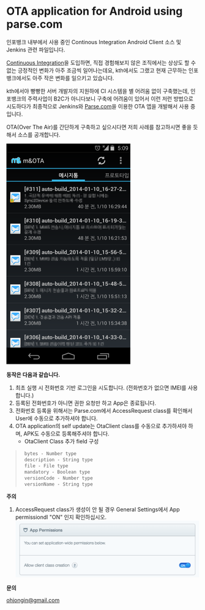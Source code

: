 OTA application for Android using parse.com
===========================================

인포뱅크 내부에서 사용 중인 Continous Integration Android Client 소스 및 Jenkins 관련 파일입니다.

[Continuous Integration](http://http://pragmaticstory.com/224)을 도입하면, 직접 경험해보지 않은 조직에서는 상상도 할 수 없는 긍정적인 변화가 아주 조금씩 일어나는데요, kth에서도 그랬고 현재 근무하는 인포뱅크에서도 아주 작은 변화를 일으키고 있습니다.

kth에서야 빵빵한 서버 개발자의 지원하에 CI 시스템을 별 어려움 없이 구축했는데, 인포뱅크의 주력사업이 B2C가 아니다보니 구축에 어려움이 있어서 이런 저런 방법으로 시도하다가 최종적으로 Jenkins와 [Parse.com](http://parse.com)을 이용한 OTA 앱을 개발해서 사용 중입니다.

OTA(Over The Air)를 간단하게 구축하고 싶으시다면 저희 사례를 참고하시면 좋을 듯 해서 소스를 공개합니다.

![인포뱅크 OTA 스크린샷](screenshot.png)

**동작은 다음과 같습니다.**

1. 최초 실행 시 전화번호 기반 로그인을 시도합니다. (전화번호가 없으면 IMEI를 사용합니다.)
2. 등록된 전화번호가 아니면 권한 요청만 하고 App은 종료됩니다.
3. 전화번호 등록을 위해서는 Parse.com에서 AccessRequest class를 확인해서 User에 수동으로 추가하셔야 합니다.
4. OTA application의 self update는 OtaClient class를 수동으로 추가하셔야 하며, APK도 수동으로 등록해주셔야 합니다.
   * OtaClient Class 추가 field 구성
  
>      bytes - Number type
>      description - String type
>      file - File type
>      mandatory - Boolean type
>      versionCode - Number type
>      versionName - String type

**주의**

1. AccessRequest class가 생성이 안 될 경우 General Settings에서 App permissiondl "ON" 인지 확인하십시오.
![parce.com General settgins](screenshot_general_settings.png)

**문의**

ohjongin@gmail.com
